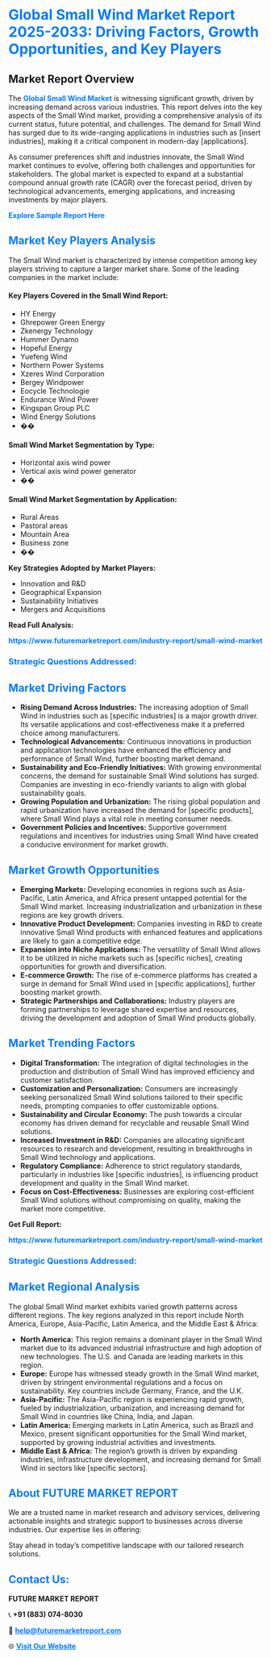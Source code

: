 <h1 style="color: #007BFF;">Global Small Wind Market Report 2025-2033: Driving Factors, Growth Opportunities, and Key Players</h1>

<section id="overview">
<h2>Market Report Overview</h2>
<p>The <a href="https://www.futuremarketreport.com/industry-report/small-wind-market" style="color: #007BFF; text-decoration: none;"><strong>Global Small Wind Market</strong></a> is witnessing significant growth, driven by increasing demand across various industries. This report delves into the key aspects of the Small Wind market, providing a comprehensive analysis of its current status, future potential, and challenges. The demand for Small Wind has surged due to its wide-ranging applications in industries such as [insert industries], making it a critical component in modern-day [applications].</p>
<p>As consumer preferences shift and industries innovate, the Small Wind market continues to evolve, offering both challenges and opportunities for stakeholders. The global market is expected to expand at a substantial compound annual growth rate (CAGR) over the forecast period, driven by technological advancements, emerging applications, and increasing investments by major players.</p>
</section>

<section id="overview">
<p><a href="https://www.futuremarketreport.com/request-sample/reportId=118712" style="color: #007BFF; text-decoration: none;"><strong>Explore Sample Report Here</strong></a></p>
</section>

<section id="key-players">
<h2 style="color: #007BFF;">Market Key Players Analysis</h2>
<p>The Small Wind market is characterized by intense competition among key players striving to capture a larger market share. Some of the leading companies in the market include:</p>
<h4>Key Players Covered in the Small Wind Report:</h4>
<ul><li>HY Energy</li><li>Ghrepower Green Energy</li><li>Zkenergy Technology</li><li>Hummer Dynamo</li><li>Hopeful Energy</li><li>Yuefeng Wind</li><li>Northern Power Systems</li><li>Xzeres Wind Corporation</li><li>Bergey Windpower</li><li>Eocycle Technologie</li><li>Endurance Wind Power</li><li>Kingspan Group PLC</li><li>Wind Energy Solutions</li><li>��</li></ul>
<h4>Small Wind Market Segmentation by Type:</h4>
<ul><li>Horizontal axis wind power</li><li>Vertical axis wind power generator</li><li>��</li></ul>

<h4>Small Wind Market Segmentation by Application:</h4>
<ul><li>Rural Areas</li><li>Pastoral areas</li><li>Mountain Area</li><li>Business zone</li><li>��</li></ul>
<p><strong>Key Strategies Adopted by Market Players:</strong></p>
<ul>
<li>Innovation and R&D</li>
<li>Geographical Expansion</li>
<li>Sustainability Initiatives</li>
<li>Mergers and Acquisitions</li>
</ul>
</section>

<section>
<p><strong>Read Full Analysis: </strong></p><a href="https://www.futuremarketreport.com/industry-report/small-wind-market" style="color: #007BFF; text-decoration: none;"><strong>https://www.futuremarketreport.com/industry-report/small-wind-market</strong></a>
<h3 style="color: #007BFF;">Strategic Questions Addressed:</h3>
</section>

<section id="driving-factors">
<h2 style="color: #007BFF;">Market Driving Factors</h2>
<ul>
<li><strong>Rising Demand Across Industries:</strong> The increasing adoption of Small Wind in industries such as [specific industries] is a major growth driver. Its versatile applications and cost-effectiveness make it a preferred choice among manufacturers.</li>
<li><strong>Technological Advancements:</strong> Continuous innovations in production and application technologies have enhanced the efficiency and performance of Small Wind, further boosting market demand.</li>
<li><strong>Sustainability and Eco-Friendly Initiatives:</strong> With growing environmental concerns, the demand for sustainable Small Wind solutions has surged. Companies are investing in eco-friendly variants to align with global sustainability goals.</li>
<li><strong>Growing Population and Urbanization:</strong> The rising global population and rapid urbanization have increased the demand for [specific products], where Small Wind plays a vital role in meeting consumer needs.</li>
<li><strong>Government Policies and Incentives:</strong> Supportive government regulations and incentives for industries using Small Wind have created a conducive environment for market growth.</li>
</ul>
</section>

<section id="growth-opportunities">
<h2 style="color: #007BFF;">Market Growth Opportunities</h2>
<ul>
<li><strong>Emerging Markets:</strong> Developing economies in regions such as Asia-Pacific, Latin America, and Africa present untapped potential for the Small Wind market. Increasing industrialization and urbanization in these regions are key growth drivers.</li>
<li><strong>Innovative Product Development:</strong> Companies investing in R&D to create innovative Small Wind products with enhanced features and applications are likely to gain a competitive edge.</li>
<li><strong>Expansion into Niche Applications:</strong> The versatility of Small Wind allows it to be utilized in niche markets such as [specific niches], creating opportunities for growth and diversification.</li>
<li><strong>E-commerce Growth:</strong> The rise of e-commerce platforms has created a surge in demand for Small Wind used in [specific applications], further boosting market growth.</li>
<li><strong>Strategic Partnerships and Collaborations:</strong> Industry players are forming partnerships to leverage shared expertise and resources, driving the development and adoption of Small Wind products globally.</li>
</ul>
</section>

<section id="trending-factors">
<h2 style="color: #007BFF;">Market Trending Factors</h2>
<ul>
<li><strong>Digital Transformation:</strong> The integration of digital technologies in the production and distribution of Small Wind has improved efficiency and customer satisfaction.</li>
<li><strong>Customization and Personalization:</strong> Consumers are increasingly seeking personalized Small Wind solutions tailored to their specific needs, prompting companies to offer customizable options.</li>
<li><strong>Sustainability and Circular Economy:</strong> The push towards a circular economy has driven demand for recyclable and reusable Small Wind solutions.</li>
<li><strong>Increased Investment in R&D:</strong> Companies are allocating significant resources to research and development, resulting in breakthroughs in Small Wind technology and applications.</li>
<li><strong>Regulatory Compliance:</strong> Adherence to strict regulatory standards, particularly in industries like [specific industries], is influencing product development and quality in the Small Wind market.</li>
<li><strong>Focus on Cost-Effectiveness:</strong> Businesses are exploring cost-efficient Small Wind solutions without compromising on quality, making the market more competitive.</li>
</ul>
</section>

<section>
<p><strong>Get Full Report: </strong></p><a href="https://www.futuremarketreport.com/industry-report/small-wind-market" style="color: #007BFF; text-decoration: none;"><strong>https://www.futuremarketreport.com/industry-report/small-wind-market</strong></a>
<h3 style="color: #007BFF;">Strategic Questions Addressed:</h3>
</section>


<section id="regional-analysis">
<h2 style="color: #007BFF;">Market Regional Analysis</h2>
<p>The global Small Wind market exhibits varied growth patterns across different regions. The key regions analyzed in this report include North America, Europe, Asia-Pacific, Latin America, and the Middle East & Africa:</p>
<ul>
<li><strong>North America:</strong> This region remains a dominant player in the Small Wind market due to its advanced industrial infrastructure and high adoption of new technologies. The U.S. and Canada are leading markets in this region.</li>
<li><strong>Europe:</strong> Europe has witnessed steady growth in the Small Wind market, driven by stringent environmental regulations and a focus on sustainability. Key countries include Germany, France, and the U.K.</li>
<li><strong>Asia-Pacific:</strong> The Asia-Pacific region is experiencing rapid growth, fueled by industrialization, urbanization, and increasing demand for Small Wind in countries like China, India, and Japan.</li>
<li><strong>Latin America:</strong> Emerging markets in Latin America, such as Brazil and Mexico, present significant opportunities for the Small Wind market, supported by growing industrial activities and investments.</li>
<li><strong>Middle East & Africa:</strong> The region’s growth is driven by expanding industries, infrastructure development, and increasing demand for Small Wind in sectors like [specific sectors].</li>
</ul>
</section>

<footer>
<h2 style="color: #007BFF;">About FUTURE MARKET REPORT</h2>
<p>We are a trusted name in market research and advisory services, delivering actionable insights and strategic support to businesses across diverse industries. Our expertise lies in offering:</p>

<p>Stay ahead in today’s competitive landscape with our tailored research solutions.</p>

<h2 style="color: #007BFF;">Contact Us:</h2>
<p><strong>FUTURE MARKET REPORT</strong></p>
<p>📞 <strong>+91 (883) 074-8030</strong></p>
<p>📧 <strong><a href="mailto:help@futuremarketreport.com" style="color: #007BFF;">help@futuremarketreport.com</a></strong></p>
<p>🌐 <strong><a href="https://www.futuremarketreport.com/" style="color: #007BFF;">Visit Our Website</a></strong></p>
</footer>